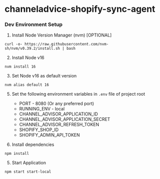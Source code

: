 # channeladvice-shopify-sync-agent

### Dev Environment Setup

1. Install Node Version Manager (nvm) [OPTIONAL]
```shell
curl -o- https://raw.githubusercontent.com/nvm-sh/nvm/v0.39.2/install.sh | bash
```
2. Install Node v16
```shell
nvm install 16
```
3. Set Node v16 as default version
```shell
nvm alias default 16
```
5. Set the following environment variables in `.env` file of project root
    * PORT - 8080 (Or any preferred port)
    * RUNNING_ENV - local
    * CHANNEL_ADVISOR_APPLICATION_ID
    * CHANNEL_ADVISOR_APPLICATION_SECRET
    * CHANNEL_ADVISOR_REFRESH_TOKEN
    * SHOPIFY_SHOP_ID
    * SHOPIFY_ADMIN_API_TOKEN
   

5. Install dependencies
```shell
npm install
```

5. Start Application
```shell
npm start start-local
```